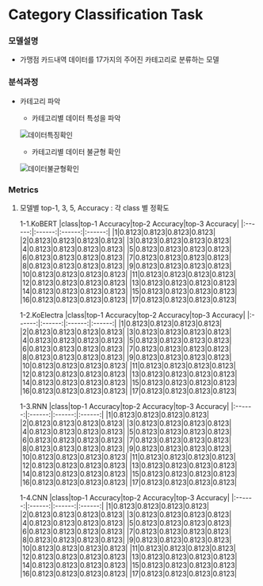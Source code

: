 # Category Classification Task

### 모델설명
- 가맹점 카드내역 데이터를 17가지의 주어진 카테고리로 분류하는 모델

### 분석과정
- 카테고리 파악
	- 카테고리별 데이터 특성을 파악
	
	![데이터특징확인](./데이터특징확인.png)
	
	- 카테고리별 데이터 불균형 확인
	
	![데이터불균형확인](./데이터불균형확인.png)

### Metrics
1. 모델별 top-1, 3, 5, Accuracy : 각 class 별 정확도

	1-1.KoBERT
	|class|top-1 Accuracy|top-2 Accuracy|top-3 Accuracy|
	|:------:|:------:|:------:|:------:|
	|1|0.8123|0.8123|0.8123|0.8123|
	|2|0.8123|0.8123|0.8123|0.8123|
	|3|0.8123|0.8123|0.8123|0.8123|
	|4|0.8123|0.8123|0.8123|0.8123|
	|5|0.8123|0.8123|0.8123|0.8123|
	|6|0.8123|0.8123|0.8123|0.8123|
	|7|0.8123|0.8123|0.8123|0.8123|
	|8|0.8123|0.8123|0.8123|0.8123|
	|9|0.8123|0.8123|0.8123|0.8123|
	|10|0.8123|0.8123|0.8123|0.8123|
	|11|0.8123|0.8123|0.8123|0.8123|
	|12|0.8123|0.8123|0.8123|0.8123|
	|13|0.8123|0.8123|0.8123|0.8123|
	|14|0.8123|0.8123|0.8123|0.8123|
	|15|0.8123|0.8123|0.8123|0.8123|
	|16|0.8123|0.8123|0.8123|0.8123|
	|17|0.8123|0.8123|0.8123|0.8123|
	
	1-2.KoElectra
	|class|top-1 Accuracy|top-2 Accuracy|top-3 Accuracy|
	|:------:|:------:|:------:|:------:|
	|1|0.8123|0.8123|0.8123|0.8123|
	|2|0.8123|0.8123|0.8123|0.8123|
	|3|0.8123|0.8123|0.8123|0.8123|
	|4|0.8123|0.8123|0.8123|0.8123|
	|5|0.8123|0.8123|0.8123|0.8123|
	|6|0.8123|0.8123|0.8123|0.8123|
	|7|0.8123|0.8123|0.8123|0.8123|
	|8|0.8123|0.8123|0.8123|0.8123|
	|9|0.8123|0.8123|0.8123|0.8123|
	|10|0.8123|0.8123|0.8123|0.8123|
	|11|0.8123|0.8123|0.8123|0.8123|
	|12|0.8123|0.8123|0.8123|0.8123|
	|13|0.8123|0.8123|0.8123|0.8123|
	|14|0.8123|0.8123|0.8123|0.8123|
	|15|0.8123|0.8123|0.8123|0.8123|
	|16|0.8123|0.8123|0.8123|0.8123|
	|17|0.8123|0.8123|0.8123|0.8123|

	1-3.RNN
	|class|top-1 Accuracy|top-2 Accuracy|top-3 Accuracy|
	|:------:|:------:|:------:|:------:|
	|1|0.8123|0.8123|0.8123|0.8123|
	|2|0.8123|0.8123|0.8123|0.8123|
	|3|0.8123|0.8123|0.8123|0.8123|
	|4|0.8123|0.8123|0.8123|0.8123|
	|5|0.8123|0.8123|0.8123|0.8123|
	|6|0.8123|0.8123|0.8123|0.8123|
	|7|0.8123|0.8123|0.8123|0.8123|
	|8|0.8123|0.8123|0.8123|0.8123|
	|9|0.8123|0.8123|0.8123|0.8123|
	|10|0.8123|0.8123|0.8123|0.8123|
	|11|0.8123|0.8123|0.8123|0.8123|
	|12|0.8123|0.8123|0.8123|0.8123|
	|13|0.8123|0.8123|0.8123|0.8123|
	|14|0.8123|0.8123|0.8123|0.8123|
	|15|0.8123|0.8123|0.8123|0.8123|
	|16|0.8123|0.8123|0.8123|0.8123|
	|17|0.8123|0.8123|0.8123|0.8123|
	
	1-4.CNN
	|class|top-1 Accuracy|top-2 Accuracy|top-3 Accuracy|
	|:------:|:------:|:------:|:------:|
	|1|0.8123|0.8123|0.8123|0.8123|
	|2|0.8123|0.8123|0.8123|0.8123|
	|3|0.8123|0.8123|0.8123|0.8123|
	|4|0.8123|0.8123|0.8123|0.8123|
	|5|0.8123|0.8123|0.8123|0.8123|
	|6|0.8123|0.8123|0.8123|0.8123|
	|7|0.8123|0.8123|0.8123|0.8123|
	|8|0.8123|0.8123|0.8123|0.8123|
	|9|0.8123|0.8123|0.8123|0.8123|
	|10|0.8123|0.8123|0.8123|0.8123|
	|11|0.8123|0.8123|0.8123|0.8123|
	|12|0.8123|0.8123|0.8123|0.8123|
	|13|0.8123|0.8123|0.8123|0.8123|
	|14|0.8123|0.8123|0.8123|0.8123|
	|15|0.8123|0.8123|0.8123|0.8123|
	|16|0.8123|0.8123|0.8123|0.8123|
	|17|0.8123|0.8123|0.8123|0.8123|	

